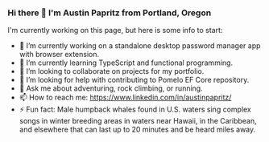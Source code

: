### Hi there 👋 I'm Austin Papritz from Portland, Oregon

I'm currently working on this page, but here is some info to start:


- 🔭 I’m currently working on a standalone desktop password manager app with browser extension.
- 🌱 I’m currently learning TypeScript and functional programming.
- 👯 I’m looking to collaborate on projects for my portfolio.
- 🤔 I’m looking for help with contributing to Pomelo EF Core repository.
- 💬 Ask me about adventuring, rock climbing, or running.
- 📫 How to reach me: https://www.linkedin.com/in/austinpapritz/
- ⚡ Fun fact: Male humpback whales found in U.S. waters sing complex songs in winter breeding areas in waters near Hawaii, in the Caribbean, and elsewhere that can last up to 20 minutes and be heard miles away.
